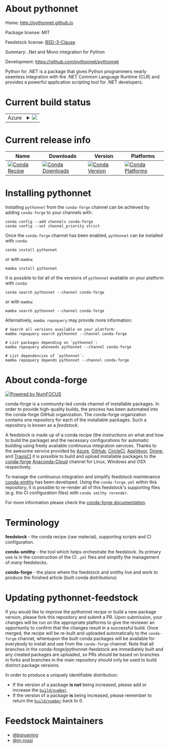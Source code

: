 About pythonnet
===============

Home: http://pythonnet.github.io

Package license: MIT

Feedstock license: [BSD-3-Clause](https://github.com/conda-forge/pythonnet-feedstock/blob/main/LICENSE.txt)

Summary: .Net and Mono integration for Python

Development: https://github.com/pythonnet/pythonnet

Python for .NET is a package that gives Python programmers nearly seamless integration with the
 .NET Common Language Runtime (CLR) and provides a powerful application scripting tool for .NET
  developers.


Current build status
====================


<table>
    
  <tr>
    <td>Azure</td>
    <td>
      <details>
        <summary>
          <a href="https://dev.azure.com/conda-forge/feedstock-builds/_build/latest?definitionId=6842&branchName=main">
            <img src="https://dev.azure.com/conda-forge/feedstock-builds/_apis/build/status/pythonnet-feedstock?branchName=main">
          </a>
        </summary>
        <table>
          <thead><tr><th>Variant</th><th>Status</th></tr></thead>
          <tbody><tr>
              <td>linux_64_python3.10.____cpython</td>
              <td>
                <a href="https://dev.azure.com/conda-forge/feedstock-builds/_build/latest?definitionId=6842&branchName=main">
                  <img src="https://dev.azure.com/conda-forge/feedstock-builds/_apis/build/status/pythonnet-feedstock?branchName=main&jobName=linux&configuration=linux_64_python3.10.____cpython" alt="variant">
                </a>
              </td>
            </tr><tr>
              <td>linux_64_python3.7.____cpython</td>
              <td>
                <a href="https://dev.azure.com/conda-forge/feedstock-builds/_build/latest?definitionId=6842&branchName=main">
                  <img src="https://dev.azure.com/conda-forge/feedstock-builds/_apis/build/status/pythonnet-feedstock?branchName=main&jobName=linux&configuration=linux_64_python3.7.____cpython" alt="variant">
                </a>
              </td>
            </tr><tr>
              <td>linux_64_python3.8.____cpython</td>
              <td>
                <a href="https://dev.azure.com/conda-forge/feedstock-builds/_build/latest?definitionId=6842&branchName=main">
                  <img src="https://dev.azure.com/conda-forge/feedstock-builds/_apis/build/status/pythonnet-feedstock?branchName=main&jobName=linux&configuration=linux_64_python3.8.____cpython" alt="variant">
                </a>
              </td>
            </tr><tr>
              <td>linux_64_python3.9.____cpython</td>
              <td>
                <a href="https://dev.azure.com/conda-forge/feedstock-builds/_build/latest?definitionId=6842&branchName=main">
                  <img src="https://dev.azure.com/conda-forge/feedstock-builds/_apis/build/status/pythonnet-feedstock?branchName=main&jobName=linux&configuration=linux_64_python3.9.____cpython" alt="variant">
                </a>
              </td>
            </tr><tr>
              <td>osx_64_python3.10.____cpython</td>
              <td>
                <a href="https://dev.azure.com/conda-forge/feedstock-builds/_build/latest?definitionId=6842&branchName=main">
                  <img src="https://dev.azure.com/conda-forge/feedstock-builds/_apis/build/status/pythonnet-feedstock?branchName=main&jobName=osx&configuration=osx_64_python3.10.____cpython" alt="variant">
                </a>
              </td>
            </tr><tr>
              <td>osx_64_python3.7.____cpython</td>
              <td>
                <a href="https://dev.azure.com/conda-forge/feedstock-builds/_build/latest?definitionId=6842&branchName=main">
                  <img src="https://dev.azure.com/conda-forge/feedstock-builds/_apis/build/status/pythonnet-feedstock?branchName=main&jobName=osx&configuration=osx_64_python3.7.____cpython" alt="variant">
                </a>
              </td>
            </tr><tr>
              <td>osx_64_python3.8.____cpython</td>
              <td>
                <a href="https://dev.azure.com/conda-forge/feedstock-builds/_build/latest?definitionId=6842&branchName=main">
                  <img src="https://dev.azure.com/conda-forge/feedstock-builds/_apis/build/status/pythonnet-feedstock?branchName=main&jobName=osx&configuration=osx_64_python3.8.____cpython" alt="variant">
                </a>
              </td>
            </tr><tr>
              <td>osx_64_python3.9.____cpython</td>
              <td>
                <a href="https://dev.azure.com/conda-forge/feedstock-builds/_build/latest?definitionId=6842&branchName=main">
                  <img src="https://dev.azure.com/conda-forge/feedstock-builds/_apis/build/status/pythonnet-feedstock?branchName=main&jobName=osx&configuration=osx_64_python3.9.____cpython" alt="variant">
                </a>
              </td>
            </tr><tr>
              <td>win_64_python3.10.____cpython</td>
              <td>
                <a href="https://dev.azure.com/conda-forge/feedstock-builds/_build/latest?definitionId=6842&branchName=main">
                  <img src="https://dev.azure.com/conda-forge/feedstock-builds/_apis/build/status/pythonnet-feedstock?branchName=main&jobName=win&configuration=win_64_python3.10.____cpython" alt="variant">
                </a>
              </td>
            </tr><tr>
              <td>win_64_python3.7.____cpython</td>
              <td>
                <a href="https://dev.azure.com/conda-forge/feedstock-builds/_build/latest?definitionId=6842&branchName=main">
                  <img src="https://dev.azure.com/conda-forge/feedstock-builds/_apis/build/status/pythonnet-feedstock?branchName=main&jobName=win&configuration=win_64_python3.7.____cpython" alt="variant">
                </a>
              </td>
            </tr><tr>
              <td>win_64_python3.8.____cpython</td>
              <td>
                <a href="https://dev.azure.com/conda-forge/feedstock-builds/_build/latest?definitionId=6842&branchName=main">
                  <img src="https://dev.azure.com/conda-forge/feedstock-builds/_apis/build/status/pythonnet-feedstock?branchName=main&jobName=win&configuration=win_64_python3.8.____cpython" alt="variant">
                </a>
              </td>
            </tr><tr>
              <td>win_64_python3.9.____cpython</td>
              <td>
                <a href="https://dev.azure.com/conda-forge/feedstock-builds/_build/latest?definitionId=6842&branchName=main">
                  <img src="https://dev.azure.com/conda-forge/feedstock-builds/_apis/build/status/pythonnet-feedstock?branchName=main&jobName=win&configuration=win_64_python3.9.____cpython" alt="variant">
                </a>
              </td>
            </tr>
          </tbody>
        </table>
      </details>
    </td>
  </tr>
</table>

Current release info
====================

| Name | Downloads | Version | Platforms |
| --- | --- | --- | --- |
| [![Conda Recipe](https://img.shields.io/badge/recipe-pythonnet-green.svg)](https://anaconda.org/conda-forge/pythonnet) | [![Conda Downloads](https://img.shields.io/conda/dn/conda-forge/pythonnet.svg)](https://anaconda.org/conda-forge/pythonnet) | [![Conda Version](https://img.shields.io/conda/vn/conda-forge/pythonnet.svg)](https://anaconda.org/conda-forge/pythonnet) | [![Conda Platforms](https://img.shields.io/conda/pn/conda-forge/pythonnet.svg)](https://anaconda.org/conda-forge/pythonnet) |

Installing pythonnet
====================

Installing `pythonnet` from the `conda-forge` channel can be achieved by adding `conda-forge` to your channels with:

```
conda config --add channels conda-forge
conda config --set channel_priority strict
```

Once the `conda-forge` channel has been enabled, `pythonnet` can be installed with `conda`:

```
conda install pythonnet
```

or with `mamba`:

```
mamba install pythonnet
```

It is possible to list all of the versions of `pythonnet` available on your platform with `conda`:

```
conda search pythonnet --channel conda-forge
```

or with `mamba`:

```
mamba search pythonnet --channel conda-forge
```

Alternatively, `mamba repoquery` may provide more information:

```
# Search all versions available on your platform:
mamba repoquery search pythonnet --channel conda-forge

# List packages depending on `pythonnet`:
mamba repoquery whoneeds pythonnet --channel conda-forge

# List dependencies of `pythonnet`:
mamba repoquery depends pythonnet --channel conda-forge
```


About conda-forge
=================

[![Powered by
NumFOCUS](https://img.shields.io/badge/powered%20by-NumFOCUS-orange.svg?style=flat&colorA=E1523D&colorB=007D8A)](https://numfocus.org)

conda-forge is a community-led conda channel of installable packages.
In order to provide high-quality builds, the process has been automated into the
conda-forge GitHub organization. The conda-forge organization contains one repository
for each of the installable packages. Such a repository is known as a *feedstock*.

A feedstock is made up of a conda recipe (the instructions on what and how to build
the package) and the necessary configurations for automatic building using freely
available continuous integration services. Thanks to the awesome service provided by
[Azure](https://azure.microsoft.com/en-us/services/devops/), [GitHub](https://github.com/),
[CircleCI](https://circleci.com/), [AppVeyor](https://www.appveyor.com/),
[Drone](https://cloud.drone.io/welcome), and [TravisCI](https://travis-ci.com/)
it is possible to build and upload installable packages to the
[conda-forge](https://anaconda.org/conda-forge) [Anaconda-Cloud](https://anaconda.org/)
channel for Linux, Windows and OSX respectively.

To manage the continuous integration and simplify feedstock maintenance
[conda-smithy](https://github.com/conda-forge/conda-smithy) has been developed.
Using the ``conda-forge.yml`` within this repository, it is possible to re-render all of
this feedstock's supporting files (e.g. the CI configuration files) with ``conda smithy rerender``.

For more information please check the [conda-forge documentation](https://conda-forge.org/docs/).

Terminology
===========

**feedstock** - the conda recipe (raw material), supporting scripts and CI configuration.

**conda-smithy** - the tool which helps orchestrate the feedstock.
                   Its primary use is in the construction of the CI ``.yml`` files
                   and simplify the management of *many* feedstocks.

**conda-forge** - the place where the feedstock and smithy live and work to
                  produce the finished article (built conda distributions)


Updating pythonnet-feedstock
============================

If you would like to improve the pythonnet recipe or build a new
package version, please fork this repository and submit a PR. Upon submission,
your changes will be run on the appropriate platforms to give the reviewer an
opportunity to confirm that the changes result in a successful build. Once
merged, the recipe will be re-built and uploaded automatically to the
`conda-forge` channel, whereupon the built conda packages will be available for
everybody to install and use from the `conda-forge` channel.
Note that all branches in the conda-forge/pythonnet-feedstock are
immediately built and any created packages are uploaded, so PRs should be based
on branches in forks and branches in the main repository should only be used to
build distinct package versions.

In order to produce a uniquely identifiable distribution:
 * If the version of a package **is not** being increased, please add or increase
   the [``build/number``](https://docs.conda.io/projects/conda-build/en/latest/resources/define-metadata.html#build-number-and-string).
 * If the version of a package **is** being increased, please remember to return
   the [``build/number``](https://docs.conda.io/projects/conda-build/en/latest/resources/define-metadata.html#build-number-and-string)
   back to 0.

Feedstock Maintainers
=====================

* [@bgruening](https://github.com/bgruening/)
* [@m-rossi](https://github.com/m-rossi/)

